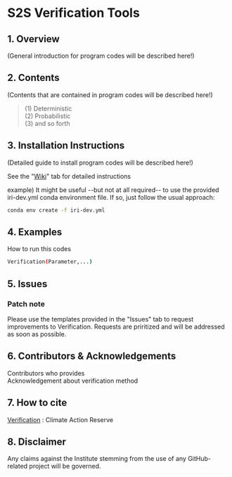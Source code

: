# S2S Verification Tools

## 1. Overview
(General introduction for program codes will be described here!)

## 2. Contents
(Contents that are contained in program codes will be described here!)

> (1) Deterministic </br>
> (2) Probabilistic </br>
> (3) and so forth

## 3. Installation Instructions
(Detailed guide to install program codes will be described here!)

See the "[Wiki]" tab for detailed instructions

example)
It might be useful --but not at all required-- to use the provided iri-dev.yml conda environment file. If so, just follow the usual approach:
```sh
conda env create -f iri-dev.yml
```

## 4. Examples
How to run this codes
```sh
Verification(Parameter,...)
```

## 5. Issues
### Patch note
Please use the templates provided in the "Issues" tab to request improvements to Verification. Requests are priritized and will be addressed as soon as possible.

## 6. Contributors & Acknowledgements
Contributors who provides  
Acknowledgement about verification method

## 7. How to cite
[Verification] : Climate Action Reserve

## 8. Disclaimer
Any claims against the Institute stemming from the use of any GitHub-related project will be governed.



  [Wiki]: https://www.climateactionreserve.org/wp-content/uploads/2021/02/Verification_Program_Manual_February_2021.pdf
  [Verification]: https://www.climateactionreserve.org/how/verification/verification-program-manual/
